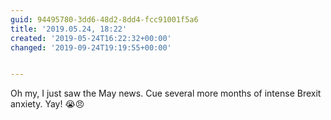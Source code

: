 ```yaml
---
guid: 94495780-3dd6-48d2-8dd4-fcc91001f5a6
title: '2019.05.24, 18:22'
created: '2019-05-24T16:22:32+00:00'
changed: '2019-09-24T19:19:55+00:00'


---
```


Oh my, I just saw the May news. Cue several more months of intense Brexit anxiety. Yay! 😭😠
